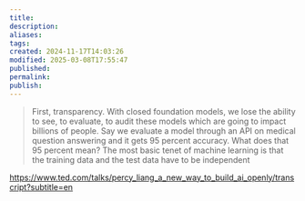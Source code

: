 ```yaml
---
title: 
description: 
aliases: 
tags: 
created: 2024-11-17T14:03:26
modified: 2025-03-08T17:55:47
published: 
permalink: 
publish: 
---
```


> First, transparency. With closed foundation models, we lose the ability to see, to evaluate, to audit these models which are going to impact billions of people. Say we evaluate a model through an API on medical question answering and it gets 95 percent accuracy. What does that 95 percent mean? The most basic tenet of machine learning is that the training data and the test data have to be independent 


https://www.ted.com/talks/percy_liang_a_new_way_to_build_ai_openly/transcript?subtitle=en
